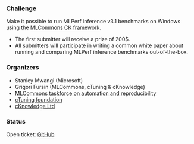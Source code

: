 ### Challenge

Make it possible to run MLPerf inference v3.1 benchmarks on Windows
using the [MLCommons CK framework](https://github.com/mlcommons/ck).

* The first submitter will receive a prize of 200$.
* All submitters will participate in writing a common white paper about running and comparing MLPerf inference benchmarks out-of-the-box.

### Organizers

* Stanley Mwangi (Microsoft)
* Grigori Fursin (MLCommons, cTuning & cKnowledge)
* [MLCommons taskforce on automation and reproducibility](https://cKnowledge.org/mlcommons-taskforce)
* [cTuning foundation](https://cTuning.org)
* [cKnowledge Ltd](https://cKnowledge.org)


### Status

Open ticket: [GitHub](https://github.com/mlcommons/ck/issues/696)

